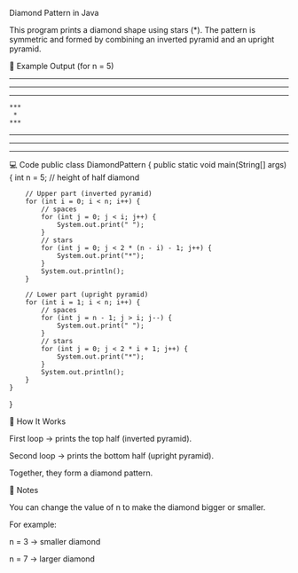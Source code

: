 Diamond Pattern in Java

This program prints a diamond shape using stars (*).
The pattern is symmetric and formed by combining an inverted pyramid and an upright pyramid.

📌 Example Output (for n = 5)
 *********
  *******
   *****
    ***
     *
    ***
   *****
  *******
 *********

💻 Code
public class DiamondPattern {
    public static void main(String[] args) {
        int n = 5; // height of half diamond

        // Upper part (inverted pyramid)
        for (int i = 0; i < n; i++) {
            // spaces
            for (int j = 0; j < i; j++) {
                System.out.print(" ");
            }
            // stars
            for (int j = 0; j < 2 * (n - i) - 1; j++) {
                System.out.print("*");
            }
            System.out.println();
        }

        // Lower part (upright pyramid)
        for (int i = 1; i < n; i++) {
            // spaces
            for (int j = n - 1; j > i; j--) {
                System.out.print(" ");
            }
            // stars
            for (int j = 0; j < 2 * i + 1; j++) {
                System.out.print("*");
            }
            System.out.println();
        }
    }
}

🚀 How It Works

First loop → prints the top half (inverted pyramid).

Second loop → prints the bottom half (upright pyramid).

Together, they form a diamond pattern.

📝 Notes

You can change the value of n to make the diamond bigger or smaller.

For example:

n = 3 → smaller diamond

n = 7 → larger diamond
